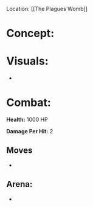 
Location: [[The Plagues Womb]]


# **Concept:**





# Visuals:

- 

# Combat:

**Health:** 1000 HP

**Damage Per Hit:** 2

## Moves

- 


## Arena:

- 